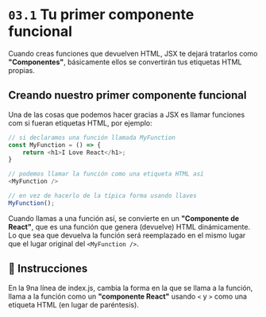 # `03.1` Tu primer componente funcional

Cuando creas funciones que devuelven HTML, JSX te dejará tratarlos como **"Componentes"**, básicamente ellos se convertirán tus etiquetas HTML propias.

## Creando nuestro primer componente funcional

Una de las cosas que podemos hacer gracias a JSX es llamar funciones com si fueran etiquetas HTML, por ejemplo:
```js
// si declaramos una función llamada MyFunction
const MyFunction = () => {
    return <h1>I Love React</h1>;
}

// podemos llamar la función como una etiqueta HTML así 
<MyFunction />

// en vez de hacerlo de la típica forma usando llaves
MyFunction();
```

Cuando llamas a una función así, se convierte en un **"Componente de React"**, que es una función que genera (devuelve) HTML dinámicamente. Lo que sea que devuelva la función será reemplazado en el mismo lugar que el lugar original del `<MyFunction />`.

## :speech_balloon: Instrucciones

En la 9na línea de index.js, cambia la forma en la que se llama a la función, llama a la función como un **"componente React"** usando `<` y `>` como una etiqueta HTML (en lugar de paréntesis).

